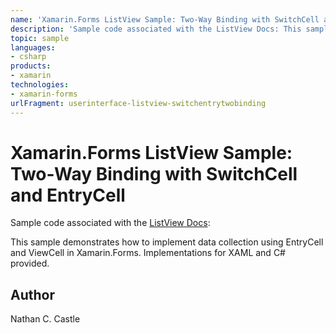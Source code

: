 ```yaml
---
name: 'Xamarin.Forms ListView Sample: Two-Way Binding with SwitchCell and EntryCell'
description: 'Sample code associated with the ListView Docs: This sample demonstrates how to implement data collection using EntryCell and ViewCell in Xamarin.Forms. Implementations for XAML and C provided.'
topic: sample
languages:
- csharp
products:
- xamarin
technologies:
- xamarin-forms
urlFragment: userinterface-listview-switchentrytwobinding
---
```

Xamarin.Forms ListView Sample: Two-Way Binding with SwitchCell and EntryCell
===========================

Sample code associated with the [ListView Docs](http://developer.xamarin.com/guides/cross-platform/xamarin-forms/user-interface/list_view/):

This sample demonstrates how to implement data collection using EntryCell and ViewCell in Xamarin.Forms. Implementations for XAML and C# provided.


Author
------
Nathan C. Castle
